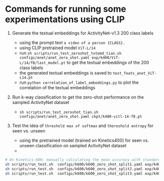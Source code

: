 
# Commands for running some experimentations using CLIP

1. Generate the textual embeddings for ActivityNet-v1.3 200 class labels
   * using the prompt text `a video of a person {CLASS}.`
   * using CLIP pretrained model `ViT-L/14`
   * run `sh scripts/run_test_zeroshot_txtemd_tian.sh configs/anet/anet_zero_shot.yaml exp/k400/ViT-L/14/f8/last_model.pt` to get the textual embeddings of the 200 class labels
   * the generated textual embeddings is saved to `text_feats_anet_ViT-L14.pt`
   * run `python correlation_of_label_embeddings.py` to plot the correlation of the textual embeddings


2. Run k-way classification to get the zero-shot performance on the sampled ActivityNet dataset
   * `sh scripts/run_test_zeroshot_tian.sh configs/anet/anet_zero_shot.yaml ckpt/k400-vitl-14-f8.pt`
   
3. Test the idea of `threshold max of softmax` and `thereshold entropy` for seen vs. unseen
   * using the pretrained model (trained on Kinetics400) for seen vs. unseen classification on sampled ActivityNet dataset
   * 


```sh
# On Kinetics-600: manually calculating the mean accuracy with standard deviation of three splits.
sh scripts/run_test.sh  configs/k600/k600_zero_shot_split1.yaml exp/k400/ViT-L/14/f8/last_model.pt
sh scripts/run_test.sh  configs/k600/k600_zero_shot_split2.yaml exp/k400/ViT-L/14/f8/last_model.pt
sh scripts/run_test.sh  configs/k600/k600_zero_shot_split3.yaml exp/k400/ViT-L/14/f8/last_model.pt
```